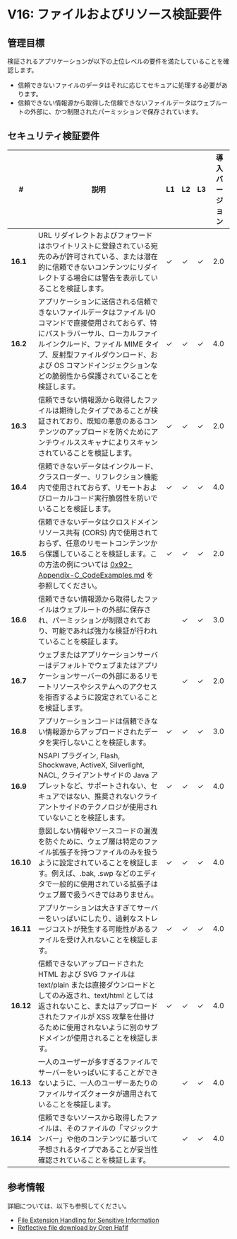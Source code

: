 # V16: ファイルおよびリソース検証要件

## 管理目標

検証されるアプリケーションが以下の上位レベルの要件を満たしていることを確認します。

* 信頼できないファイルのデータはそれに応じてセキュアに処理する必要があります。
* 信頼できない情報源から取得した信頼できないファイルデータはウェブルートの外部に、かつ制限されたパーミッションで保存されています。

## セキュリティ検証要件

| # | 説明 | L1 | L2 | L3 | 導入バージョン |
| --- | --- | --- | --- | -- | -- |
| **16.1** | URL リダイレクトおよびフォワードはホワイトリストに登録されている宛先のみが許可されている、または潜在的に信頼できないコンテンツにリダイレクトする場合には警告を表示していることを検証します。 | ✓ | ✓ | ✓ | 2.0 |
| **16.2** | アプリケーションに送信される信頼できないファイルデータはファイル I/O コマンドで直接使用されておらず、特にパストラバーサル、ローカルファイルインクルード、ファイル MIME タイプ、反射型ファイルダウンロード、および OS コマンドインジェクションなどの脆弱性から保護されていることを検証します。 | ✓ | ✓ | ✓ | 4.0 |
| **16.3** | 信頼できない情報源から取得したファイルは期待したタイプであることが検証されており、既知の悪意のあるコンテンツのアップロードを防ぐためにアンチウィルススキャナによりスキャンされていることを検証します。 | ✓ | ✓ | ✓ | 2.0 |
| **16.4** | 信頼できないデータはインクルード、クラスローダー、リフレクション機能内で使用されておらず、リモートおよびローカルコード実行脆弱性を防いでいることを検証します。 | ✓ | ✓ | ✓ | 4.0 |
| **16.5** | 信頼できないデータはクロスドメインリソース共有 (CORS) 内で使用されておらず、任意のリモートコンテンツから保護していることを検証します。この方法の例については [0x92-Appendix-C_CodeExamples.md](0x92-Appendix-C_CodeExamples.md) を参照してください。 | ✓ | ✓ | ✓ | 2.0 |
| **16.6** | 信頼できない情報源から取得したファイルはウェブルートの外部に保存され、パーミッションが制限されており、可能であれば強力な検証が行われていることを検証します。 |  | ✓ | ✓ | 3.0 |
| **16.7** | ウェブまたはアプリケーションサーバーはデフォルトでウェブまたはアプリケーションサーバーの外部にあるリモートリソースやシステムへのアクセスを拒否するように設定されていることを検証します。 |  | ✓ | ✓ | 2.0 |
| **16.8** | アプリケーションコードは信頼できない情報源からアップロードされたデータを実行しないことを検証します。 | ✓ | ✓ | ✓ | 3.0 |
| **16.9** | NSAPI プラグイン, Flash, Shockwave, ActiveX, Silverlight, NACL, クライアントサイドの Java アプレットなど、サポートされない、セキュアではない、推奨されないクライアントサイドのテクノロジが使用されていないことを検証します。 | ✓ | ✓ | ✓ | 4.0 |
| **16.10** | 意図しない情報やソースコードの漏洩を防ぐために、ウェブ層は特定のファイル拡張子を持つファイルのみを扱うように設定されていることを検証します。例えば、.bak, .swp などのエディタで一般的に使用されている拡張子はウェブ層で扱うべきではありません。 | ✓ | ✓ | ✓ | 4.0 |
| **16.11** | アプリケーションは大きすぎてサーバーをいっぱいにしたり、過剰なストレージコストが発生する可能性があるファイルを受け入れないことを検証します。 | ✓ | ✓ | ✓ | 4.0 |
| **16.12** | 信頼できないアップロードされた HTML および SVG ファイルは text/plain または直接ダウンロードとしてのみ返され、text/html としては返されないこと、またはアップロードされたファイルが XSS 攻撃を仕掛けるために使用されないように別のサブドメインが使用されることを検証します。 | ✓ | ✓ | ✓ | 4.0 |
| **16.13** | 一人のユーザーが多すぎるファイルでサーバーをいっぱいにすることができないように、一人のユーザーあたりのファイルサイズクォータが適用されていることを検証します。 |  | ✓ | ✓ | 4.0 |
| **16.14** | 信頼できないソースから取得したファイルは、そのファイルの「マジックナンバー」や他のコンテンツに基づいて予想されるタイプであることが妥当性確認されていることを検証します。 |  | ✓ | ✓ | 4.0 |

## 参考情報

詳細については、以下も参照してください。

* [File Extension Handling for Sensitive Information](https://www.owasp.org/index.php/Unrestricted_File_Upload)
* [Reflective file download by Oren Hafif](https://www.trustwave.com/Resources/SpiderLabs-Blog/Reflected-File-Download---A-New-Web-Attack-Vector/)
